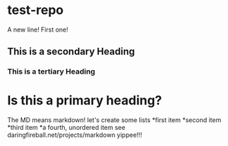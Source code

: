 test-repo
=========
A new line! First one!

## This is a secondary Heading
### This is a tertiary Heading
# Is this a primary heading?
The MD means markdown!
let's create some lists
*first item
*second item
*third item
*a fourth, unordered item
see daringfireball.net/projects/markdown
yippee!!!

